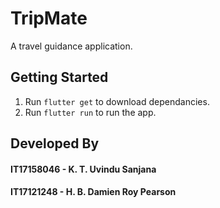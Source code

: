 # TripMate

A travel guidance application.

## Getting Started

1. Run `flutter get` to download dependancies.
2. Run `flutter run` to run the app.

## Developed By

#### IT17158046 - K. T. Uvindu Sanjana
#### IT17121248 - H. B. Damien Roy Pearson
